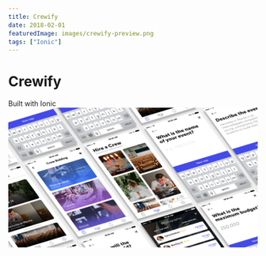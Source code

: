 ```yaml
---
title: Crewify
date: 2018-02-01
featuredImage: images/crewify-preview.png
tags: ["Ionic"]
---
```


Crewify
============
Built with Ionic
![SpeakPRO](images/crewify-preview.png "SpeakPRO")